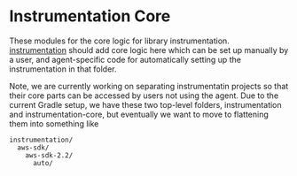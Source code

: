 # Instrumentation Core

These modules for the core logic for library instrumentation. [instrumentation](../instrumentation)
should add core logic here which can be set up manually by a user, and agent-specific code
for automatically setting up the instrumentation in that folder.

Note, we are currently working on separating instrumentatin projects so that their core parts can
be accessed by users not using the agent. Due to the current Gradle setup, we have these two top-level
folders, instrumentation and instrumentation-core, but eventually we want to move to flattening them
into something like

```
instrumentation/
  aws-sdk/
    aws-sdk-2.2/
      auto/
```
